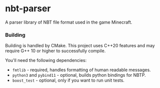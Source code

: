 nbt-parser
==========

A parser library of NBT file format used in the game Minecraft.

### Building

Building is handled by CMake. This project uses C++20 features and may require G++ 10 or higher to successfully compile.

You'll need the following dependencies:

* `fmtlib` - required, handles formatting of human readable messages.
* `python3` and `pybind11` - optional, builds python bindings for NBTP.
* `boost_test` - optional, only if you want to run unit tests.